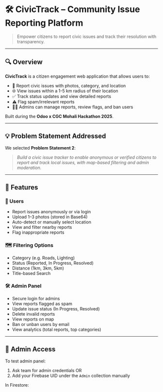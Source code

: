 # 🛠️ CivicTrack – Community Issue Reporting Platform

> Empower citizens to report civic issues and track their resolution with transparency.

---

## 🔍 Overview

**CivicTrack** is a citizen engagement web application that allows users to:

- 📸 Report civic issues with photos, category, and location
- 🌐 View issues within a 1-5 km radius of their location
- ✅ Track status updates and view detailed reports
- ⚠️ Flag spam/irrelevant reports
- 🧑‍💻 Admins can manage reports, review flags, and ban users

Built during the **Odoo x CGC Mohali Hackathon 2025**.

---

## 💡 Problem Statement Addressed

We selected **Problem Statement 2**:
> _Build a civic issue tracker to enable anonymous or verified citizens to report and track local issues, with map-based filtering and admin moderation._

---

## 🧩 Features

### 👥 Users
- Report issues anonymously or via login
- Upload 1–3 photos (stored in Base64)
- Auto-detect or manually select location
- View and filter nearby reports
- Flag inappropriate reports

### 🗺️ Filtering Options
- Category (e.g. Roads, Lighting)
- Status (Reported, In Progress, Resolved)
- Distance (1km, 3km, 5km)
- Title-based Search

### 🛠️ Admin Panel
- Secure login for admins
- View reports flagged as spam
- Update issue status (In Progress, Resolved)
- Delete invalid reports
- View reports on map
- Ban or unban users by email
- View analytics (total reports, top categories)

---

## 🔐 Admin Access

To test admin panel:

1. Ask team for admin credentials OR
2. Add your Firebase UID under the `Admin` collection manually

In Firestore:

